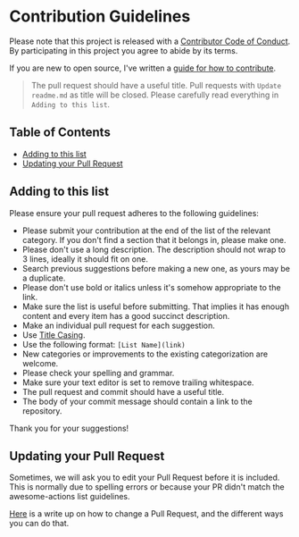 # Contribution Guidelines

Please note that this project is released with a [Contributor Code of Conduct](code-of-conduct.md). By participating in this project you agree to abide by its terms.

If you are new to open source, I've written a [guide for how to contribute](https://css-tricks.com/how-to-contribute-to-an-open-source-project/).

> The pull request should have a useful title. Pull requests with `Update readme.md` as title will be closed. Please carefully read everything in `Adding to this list`.

## Table of Contents

- [Adding to this list](#adding-to-this-list)
- [Updating your Pull Request](#updating-your-pull-request)

## Adding to this list

Please ensure your pull request adheres to the following guidelines:

- Please submit your contribution at the end of the list of the relevant category. If you don't find a section that it belongs in, please make one.
- Please don't use a long description. The description should not wrap to 3 lines, ideally it should fit on one.
- Search previous suggestions before making a new one, as yours may be a duplicate. 
- Please don't use bold or italics unless it's somehow appropriate to the link.
- Make sure the list is useful before submitting. That implies it has enough content and every item has a good succinct description.
- Make an individual pull request for each suggestion.
- Use [Title Casing](https://titlecaseconverter.com/).
- Use the following format: `[List Name](link)`
- New categories or improvements to the existing categorization are welcome.
- Please check your spelling and grammar.
- Make sure your text editor is set to remove trailing whitespace.
- The pull request and commit should have a useful title.
- The body of your commit message should contain a link to the repository.

Thank you for your suggestions!

## Updating your Pull Request

Sometimes, we will ask you to edit your Pull Request before it is included. This is normally due to spelling errors or because your PR didn't match the awesome-actions list guidelines.

[Here](https://github.com/RichardLitt/knowledge/blob/master/github/amending-a-commit-guide.md) is a write up on how to change a Pull Request, and the different ways you can do that.
